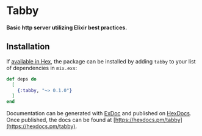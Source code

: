 # Tabby

**Basic http server utilizing Elixir best practices.**

## Installation

If [available in Hex](https://hex.pm/docs/publish), the package can be installed
by adding `tabby` to your list of dependencies in `mix.exs`:

```elixir
def deps do
  [
    {:tabby, "~> 0.1.0"}
  ]
end
```

Documentation can be generated with [ExDoc](https://github.com/elixir-lang/ex_doc)
and published on [HexDocs](https://hexdocs.pm). Once published, the docs can
be found at [https://hexdocs.pm/tabby](https://hexdocs.pm/tabby).

